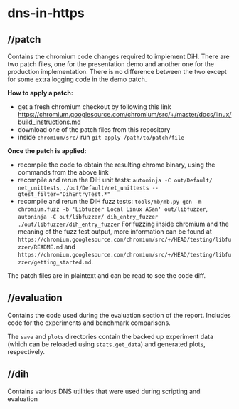# dns-in-https

## //patch

Contains the chromium code changes required to implement DiH. There are two
patch files, one for the presentation demo and another one for the production
implementation. There is no difference between the two except for some extra
logging code in the demo patch.

**How to apply a patch:**
- get a fresh chromium checkout by following this link https://chromium.googlesource.com/chromium/src/+/master/docs/linux/build_instructions.md
- download one of the patch files from this repository
- inside `chromium/src/` run `git apply /path/to/patch/file`

**Once the patch is applied:**
- recompile the code to obtain the resulting chrome binary, using the commands from the above link
- recompile and rerun the DiH unit tests: `autoninja -C out/Default/ net_unittests`, `./out/Default/net_unittests --gtest_filter="DihEntryTest.*"`
- recompile and rerun the DiH fuzz tests:
`tools/mb/mb.py gen -m chromium.fuzz -b 'Libfuzzer Local Linux ASan' out/libfuzzer`,
`autoninja -C out/libfuzzer/ dih_entry_fuzzer`
`./out/libfuzzer/dih_entry_fuzzer`
For fuzzing inside chromium and the meaning of the fuzz test output,
more information can be found at
`https://chromium.googlesource.com/chromium/src/+/HEAD/testing/libfuzzer/README.md` and
`https://chromium.googlesource.com/chromium/src/+/HEAD/testing/libfuzzer/getting_started.md`.

The patch files are in plaintext and can be read to see the code diff.

## //evaluation

Contains the code used during the evaluation section of the report.
Includes code for the experiments and benchmark comparisons.

The `save` and `plots` directories contain the backed up experiment data
(which can be reloaded using `stats.get_data`) and generated plots, respectively.


## //dih

Contains various DNS utilities that were used during scripting and evaluation

